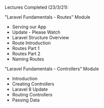 Lectures Completed (23/3/21):

"Laravel Fundamentals - Routes" Module
* Serving our App
* Update - Please Watch
* Laravel Structure Overview
* Route Introduction
* Routes Part 1
* Routes Part 2
* Naming Routes

"Laravel Fundamentals - Controllers" Module
* Introduction
* Creating Controllers
* Laravel 8 Update
* Routing Controllers
* Passing Data